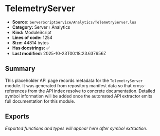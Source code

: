 # TelemetryServer

- **Source:** `ServerScriptService/Analytics/TelemetryServer.lua`
- **Category:** Server › Analytics
- **Kind:** ModuleScript
- **Lines of code:** 1254
- **Size:** 44814 bytes
- **Has docstrings:** ✅
- **Last modified:** 2025-10-23T00:18:23.637656Z

## Summary

This placeholder API page records metadata for the `TelemetryServer` module. It was generated
from repository manifest data so that cross-references from the API index resolve to
concrete documentation. Detailed symbol information will be added once the automated
API extractor emits full documentation for this module.

## Exports

_Exported functions and types will appear here after symbol extraction._
